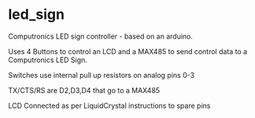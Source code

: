 led_sign
========

Computronics LED sign controller - based on an arduino.

Uses 4 Buttons to control an LCD and a MAX485 to send control data to a Computronics LED Sign.

Switches use internal pull up resistors on analog pins 0-3

TX/CTS/RS are D2,D3,D4 that go to a MAX485

LCD Connected as per LiquidCrystal instructions to spare pins
